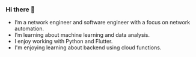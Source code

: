 ### Hi there 👋

- I’m a network engineer and software engineer with a focus on network automation.
- I’m learning about machine learning and data analysis.
- I enjoy working with Python and Flutter.
- I'm enjoying learning about backend using cloud functions.

  
